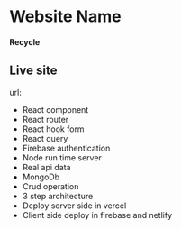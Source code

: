 <h1>Website Name</h1>
<h4>Recycle</h4>

## Live site
url: 

<ul>
<li>React component</li>
<li>React router</li>
<li>React hook form</li>
<li>React query</li>
<li>Firebase authentication</li>
<li>Node run time server</li>
<li>Real api data</li>
<li>MongoDb</li>
<li>Crud operation</li>
<li>3 step architecture</li>
<li>Deploy server side in vercel</li>
<li>Client side deploy in firebase and netlify</li>
</ul>
